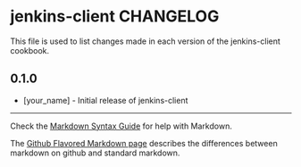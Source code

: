 jenkins-client CHANGELOG
========================

This file is used to list changes made in each version of the jenkins-client cookbook.

0.1.0
-----
- [your_name] - Initial release of jenkins-client

- - -
Check the [Markdown Syntax Guide](http://daringfireball.net/projects/markdown/syntax) for help with Markdown.

The [Github Flavored Markdown page](http://github.github.com/github-flavored-markdown/) describes the differences between markdown on github and standard markdown.

